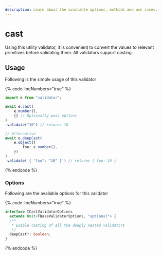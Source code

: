```yaml
---
description: Learn about the available options, methods and use cases.
---
```


# cast

Using this utility validator, it is convenient to convert the values to relevant primitives before validating them. All validators support casting.

## Usage

Following is the simple usage of this validator

{% code lineNumbers="true" %}
```typescript
import e from "validator";

await e.cast(
    e.number(),
    {} // Optionally pass options
)
.validate("10") // returns 10

// Alternative
await e.deepCast(
    e.object({
        foo: e.number(),
    })
)
.validate('{ "foo": "10" }') // returns { foo: 10 }
```
{% endcode %}

### Options

Following are the available options for this validator

{% code lineNumbers="true" %}
```typescript
interface ICastValidatorOptions
  extends Omit<TBaseValidatorOptions, "optional"> {
  /**
   * Enable casting of all the deeply nested validators
   */
  deepCast?: boolean;
}
```
{% endcode %}
